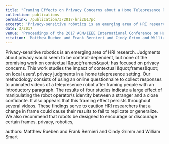 ```yaml
---
title: "Framing Effects on Privacy Concerns about a Home Telepresence Robot"
collection: publications
permalink: /publication/3/2017-hri2017pc
excerpt: 'Privacy-sensitive robotics is an emerging area of HRI research. Judgments about privacy would seem to be context-dependent,  but none of the promising work on contextual \&quot;frames\&quot; has focused on privacy concerns. This work studies the impact of contextual \&quot;frames\&quot; on local users\ privacy judgments in a home telepresence setting. Our methodology consists of using an online questionnaire to collect responses to animated videos of a telepresence robot after framing people with an introductory paragraph. The results of four studies indicate a large effect of manipulating the robot operator\s identity between a stranger and a close confidante. It also appears that this framing effect persists throughout several videos. These findings serve to caution HRI researchers that a change in frame could cause their results to fail to replicate or generalize. We also recommend that robots be designed to encourage or discourage certain frames. privacy,  robotics, '
date: 3/2017
venue: 'Proceedings of the 2017 ACM/IEEE International Conference on Human-Robot Interaction'
citation: 'Matthew Rueben and Frank Bernieri and Cindy Grimm and William Smart'
---
```

Privacy-sensitive robotics is an emerging area of HRI research. Judgments about privacy would seem to be context-dependent,  but none of the promising work on contextual \&quot;frames\&quot; has focused on privacy concerns. This work studies the impact of contextual \&quot;frames\&quot; on local users\ privacy judgments in a home telepresence setting. Our methodology consists of using an online questionnaire to collect responses to animated videos of a telepresence robot after framing people with an introductory paragraph. The results of four studies indicate a large effect of manipulating the robot operator\s identity between a stranger and a close confidante. It also appears that this framing effect persists throughout several videos. These findings serve to caution HRI researchers that a change in frame could cause their results to fail to replicate or generalize. We also recommend that robots be designed to encourage or discourage certain frames. privacy,  robotics, 

authors: Matthew Rueben and Frank Bernieri and Cindy Grimm and William Smart